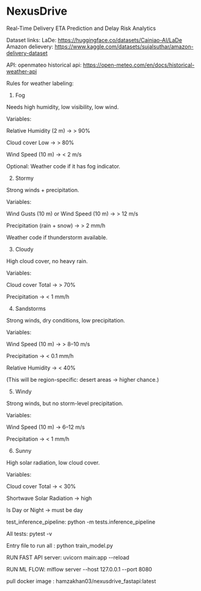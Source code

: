 # NexusDrive
 Real-Time Delivery ETA Prediction and Delay Risk Analytics

Dataset links:
LaDe: https://huggingface.co/datasets/Cainiao-AI/LaDe
Amazon delievery: https://www.kaggle.com/datasets/sujalsuthar/amazon-delivery-dataset

API:
openmateo historical api: https://open-meteo.com/en/docs/historical-weather-api 

Rules for weather labeling:
1. Fog

Needs high humidity, low visibility, low wind.

Variables:

Relative Humidity (2 m) → > 90%

Cloud cover Low → > 80%

Wind Speed (10 m) → < 2 m/s

Optional: Weather code if it has fog indicator.

2. Stormy

Strong winds + precipitation.

Variables:

Wind Gusts (10 m) or Wind Speed (10 m) → > 12 m/s

Precipitation (rain + snow) → > 2 mm/h

Weather code if thunderstorm available.

3. Cloudy

High cloud cover, no heavy rain.

Variables:

Cloud cover Total → > 70%

Precipitation → < 1 mm/h

4. Sandstorms

Strong winds, dry conditions, low precipitation.

Variables:

Wind Speed (10 m) → > 8–10 m/s

Precipitation → < 0.1 mm/h

Relative Humidity → < 40%

(This will be region-specific: desert areas → higher chance.)

5. Windy

Strong winds, but no storm-level precipitation.

Variables:

Wind Speed (10 m) → 6–12 m/s

Precipitation → < 1 mm/h

6. Sunny

High solar radiation, low cloud cover.

Variables:

Cloud cover Total → < 30%

Shortwave Solar Radiation → high

Is Day or Night → must be day

test_inference_pipeline: python -m tests.inference_pipeline

All tests: pytest -v

Entry file to run all : python train_model.py


RUN FAST API server: uvicorn main:app --reload

RUN ML FLOW: mlflow server --host 127.0.0.1 --port 8080

pull docker image : hamzakhan03/nexusdrive_fastapi:latest